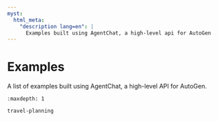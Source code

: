 ```yaml
---
myst:
  html_meta:
    "description lang=en": |
      Examples built using AgentChat, a high-level api for AutoGen
---
```


# Examples

A list of examples built using AgentChat, a high-level API for AutoGen.

```{toctree}
:maxdepth: 1

travel-planning

```

